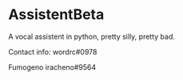 # AssistentBeta
A vocal assistent in python, pretty silly, pretty bad.


Contact info:
wordrc#0978

Fumogeno iracheno#9564
